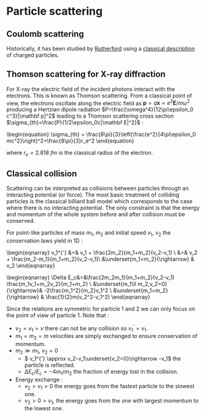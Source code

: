 # Particle scattering
## Coulomb scattering

Historically, it has been studied by
[Rutherford](http://hyperphysics.phy-astr.gsu.edu/hbase/rutsca.html)
using a
[classical description](https://en.wikipedia.org/wiki/Rutherford_scattering)
of charged particles.

## Thomson scattering for X-ray diffraction

For X-ray the electric field of the incident photons interact with the electrons. This is known as Thomson scattering.
From a classical point of view, the electrons oscillate along the electric field as $\mathbf p=q\mathbf x=e^2\mathbf E/m\omega^2$
producing a Hertzian dipole radiation $P=\frac{\omega^4}{12\pi\epsilon_0 c^3}|\mathbf p|^2$ leading to a Thomson scattering cross section
$\sigma_{th}=\frac{P}{1/2\epsilon_0c|\mathbf E|^2}$ :

\begin{equation}
    \sigma_{th} = \frac{8\pi}{3}\left(\frac{e^2}{4\pi\epsilon_0 mc^2}\right)^2=\frac{8\pi}{3}r_e^2
\end{equation}

where $r_e=2.818~fm$ is the classical radius of the electron.


## Classical collision

Scattering can be interpreted as collisions between particles through an interacting potential (or force).
The most basic treatment of colliding particles is the classical billiard ball model which corresponds to the case where there is no interacting potential.
The only constraint is that the energy and momentum of the whole system before and after collision must be conserved.

For point-like particles of mass $m_1$, $m_2$ and initial speed $v_1$, $v_2$ the conservation laws yield in 1D :

\begin{eqnarray}
    v_1^{'} &=& v_1 + \frac{2m_2}{m_1+m_2}(v_2-v_1) \\
            &=& v_2 + \frac{m_2-m_1}{m_1+m_2}(v_2-v_1)\\
            &\underset{m_1=m_2}{\rightarrow} & v_2
\end{eqnarray}


\begin{eqnarray}
    \Delta E_c&=&\frac{2m_2m_1}{m_1+m_2}(v_2-v_1) \frac{m_1v_1+m_2v_2}{m_1+m_2} \\
              &\underset{m_1\ll m_2,v_2=0}{\rightarrow}& -2\frac{m_1^2}{m_2}v_1^2 \\
              &\underset{m_1=m_2}{\rightarrow} & \frac{1}{2}m(v_2^2-v_1^2)
\end{eqnarray}

Since the relations are symmetric for particle $1$ and $2$ we can only focus on
the point of view of particle $1$. Note that :

- $v_2=v_1=v$ there can not be any collision so $v_1^{'}=v_1$.
- $m_1=m_2=m$ velocities are simply exchanged to ensure conservation of momentum.
- $m_2\gg m_1$, $v_2=0$
    - $ v_1^{'} \approx v_2-v_1\underset{v_2=0}\rightarrow -v_1$ the particle is reflected.
    - $\Delta E_c/E_c=-4m_1/m_2$ the fraction of energy lost in the collision.
- Energy exchange :
    - $v_2\gt v_1\gt 0$ the energy goes from the fastest particle to the slowest one.
    - $v_2>0>v_1$, the energy goes from the one with largest momentum to the lowest one.
